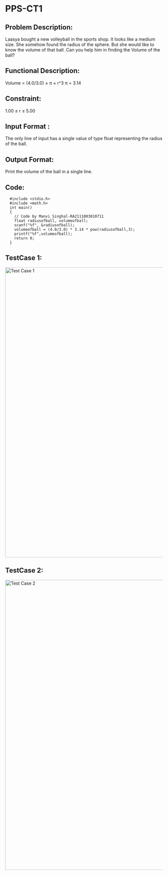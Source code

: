 # PPS-CT1

## Problem Description:
Laasya bought a new volleyball in the sports shop. It looks like a medium size. She somehow found the radius of the sphere. But she would like to know the volume of that ball. Can you help him in finding the Volume of the ball?


## Functional Description:


Volume = (4.0/3.0) × π × r^3
π = 3.14

## Constraint:
1.00 ≤ r ≤ 5.00

## Input Format :
The only line of input has a single value of type float representing the radius of the ball.

## Output Format:
Print the volume of the ball in a single line.

## Code:

      #include <stdio.h>
      #include <math.h>
      int main()
      {
        // Code by Manvi Singhal-RA2111003010711
        float radiusofball, volumeofball;
        scanf("%f", &radiusofball);  
        volumeofball = (4.0/3.0) * 3.14 * pow(radiusofball,3);
        printf("%f",volumeofball);
        return 0;
      }
##  TestCase 1:
 <img width="927" alt="Test Case 1" src="https://user-images.githubusercontent.com/91384699/166156722-d856cd68-53c3-4a8d-8072-c770dbc0f4ce.png">

## TestCase 2:
  <img width="927" alt="Test Case 2" src="https://user-images.githubusercontent.com/91384699/166156964-aa6388a3-5765-4828-82c6-29761cbb9149.png">
